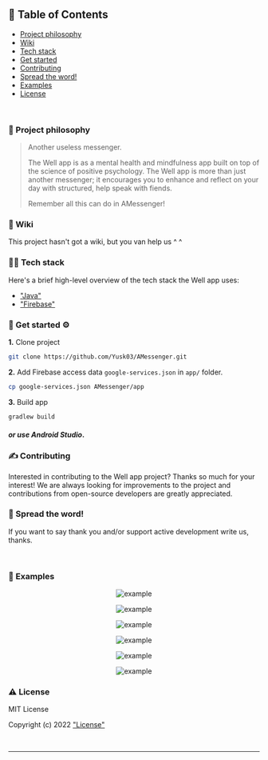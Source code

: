 ## 🚩 Table of Contents

- [Project philosophy](#-project-philosophy)
- [Wiki](#-wiki)
- [Tech stack](#-tech-stack)
- [Get started](#--get-started-)
- [Contributing](#-contributing)
- [Spread the word!](#-spread-the-word)
- [Examples](#-examples)
- [License](#-license)

<br />

### 🧐 Project philosophy

> Another useless messenger.
> 
> The Well app is as a mental health and mindfulness app built on top of the science of positive psychology. The Well app is more than just another messenger; it encourages you to enhance and reflect on your day with structured, help speak with fiends.
>
> Remember all this can do in AMessenger!

### 📒 Wiki

This project hasn't got a wiki, but you van help us ^ ^

### 👨‍💻 Tech stack

Here's a brief high-level overview of the tech stack the Well app uses:

- ["Java"](https://developer.android.com/codelabs/build-your-first-android-app#0)
- ["Firebase"](https://firebase.google.com/)

### 🎉  Get started ⚙️

**1.** Clone project
```bash
git clone https://github.com/Yusk03/AMessenger.git
```
**2.** Add Firebase access data `google-services.json` in `app/` folder.
```bash
cp google-services.json AMessenger/app
```
**3.** Build app
```bash
gradlew build
```

#### *or use Android Studio*.

### ✍️ Contributing

Interested in contributing to the Well app project? Thanks so much for your interest! We are always looking for improvements to the project and contributions from open-source developers are greatly appreciated.

### 🌟 Spread the word!

If you want to say thank you and/or support active development write us, thanks.

<br />

### 👀 Examples

<div>
  <p align="center">
    <img src="https://i.ibb.co/LzWLfF0/photo-2022-03-24-21-57-49.jpg" alt="example"> 
  </p>
</div>

<div>
  <p align="center">
    <img src="https://i.ibb.co/286f7ZS/photo-2022-03-24-21-57-55.jpg" alt="example"> 
  </p>
</div>

<div>
  <p align="center">
    <img src="https://i.ibb.co/RYY0Ng7/photo-2022-03-24-21-57-59.jpg" alt="example"> 
  </p>
</div>

<div>
  <p align="center">
    <img src="https://i.ibb.co/wzmwHZH/photo-2022-03-24-21-58-02.jpg" alt="example"> 
  </p>
</div>

<div>
  <p align="center">
    <img src="https://i.ibb.co/xqWRnD4/photo-2022-03-24-21-58-05.jpg" alt="example"> 
  </p>
</div>

<div>
  <p align="center">
    <img src="https://i.ibb.co/MBXtdZV/photo-2022-03-24-21-58-09.jpg" alt="example"> 
  </p>
</div>

### ⚠️ License

MIT License

Copyright (c) 2022 ["License"](https://github.com/Yusk03/AMessenger/blob/main/LICENSE)

<br />

---
